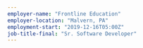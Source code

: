 ```yaml
---
employer-name: "Frontline Education"
employer-location: "Malvern, PA"
employment-start: "2019-12-16T05:00Z"
job-title-final: "Sr. Software Developer"
---
```

